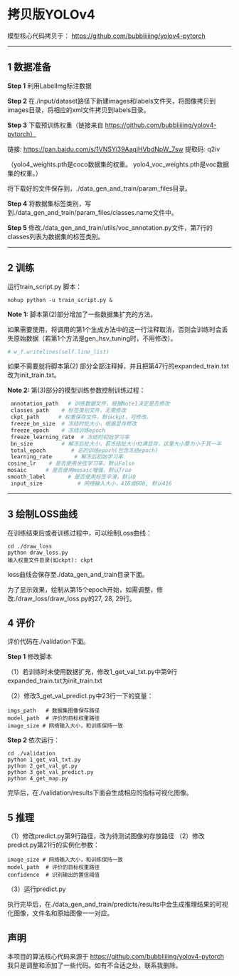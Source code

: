 # 拷贝版YOLOv4
模型核心代码拷贝于： https://github.com/bubbliiiing/yolov4-pytorch
____

## 1 数据准备

**Step 1** 利用LabelImg标注数据

**Step 2** 在./input/dataset路径下新建images和labels文件夹，将图像拷贝到images目录，将相应的xml文件拷贝到labels目录。

**Step 3** 下载预训练权重（链接来自 https://github.com/bubbliiiing/yolov4-pytorch）

链接: https://pan.baidu.com/s/1VNSYi39AaqjHVbdNpW_7sw 提取码: q2iv

（yolo4_weights.pth是coco数据集的权重。
yolo4_voc_weights.pth是voc数据集的权重。）

将下载好的文件保存到，./data_gen_and_train/param_files目录。

**Step 4** 将数据集标签类别，写到./data_gen_and_train/param_files/classes.name文件中。

**Step 5** 修改./data_gen_and_train/utils/voc_annotation.py文件，第7行的classes列表为数据集的标签类别。

____
## 2 训练

运行train_script.py 脚本：

```shell
nohup python -u train_script.py &
```
**Note 1:** 脚本第(2)部分增加了一些数据集扩充的方法。

如果需要使用，将调用的第1个生成方法中的这一行注释取消，否则会训练时会丢失原始数据（若第1个方法是gen_hsv_tuning时，不用修改）。
```python
# w_f.writelines(self.line_list)
```
如果不需要就将脚本第(2) 部分全部注释掉，并且把第47行的expanded_train.txt改为init_train.txt。

**Note 2:** 第(3)部分的模型训练参数控制训练过程：
``` python
 annotation_path   # 训练数据文件，根据Note1决定是否修改
 classes_path    # 标签类别文件，无需修改
 ckpt_path      # 权重保存文件，默认ckpt，可修改。
 freeze_bn_size  # 冻结时批大小，根据显存修改
 freeze_epoch    # 冻结训练epoch
 freeze_learning_rate  # 冻结时初始学习率
 bn_size         # 解冻后批大小，若冻结批大小拉满显存，这里大小要为小于其一半
 total_epoch        # 总的训练epoch(包含冻结epoch)
 learning_rate       # 解冻后初始学习率
cosine_lr    # 是否使用余弦学习率，默认False
mosaic      # 是否使用mosaic增强，默认True
smooth_label       # 是否使用标签平滑，默认0
 input_size           # 网络输入大小，416或608, 默认416
```

____
## 3 绘制LOSS曲线
在训练结束后或者训练过程中，可以绘制Loss曲线：
```shell
cd ./draw_loss
python draw_loss.py
输入权重文件目录(如ckpt): ckpt
```
loss曲线会保存至./data_gen_and_train目录下面。

为了显示效果，绘制从第15个epoch开始，如需调整，修改./draw_loss/draw_loss.py的27, 28, 29行。 

## 4 评价
评价代码在./validation下面。

**Step 1** 修改脚本

（1）若训练时未使用数据扩充，修改1_get_val_txt.py中第9行expanded_train.txt为init_train.txt

（2）修改3_get_val_predict.py中23行一下的变量：
```shell
imgs_path   # 数据集图像保存路径
model_path  # 评价的目标权重路径
image_size # 网络输入大小，和训练保持一致
```
**Step 2** 依次运行：
```shell
cd ./validation
python 1_get_val_txt.py
python 2_get_val_gt.py
python 3_get_val_predict.py
python 4_get_map.py
```
完毕后，在./validation/results下面会生成相应的指标可视化图像。

## 5 推理
（1）修改predict.py第9行路径，改为待测试图像的存放路径
（2）修改predict.py第21行的实例化参数：
```shell
image_size # 网络输入大小，和训练保持一致
model_path  # 评价的目标权重路径
confidence  # 识别输出的置信阈值
```
（3）运行predict.py

执行完毕后，在./data_gen_and_train/predicts/results中会生成推理结果的可视化图像，文件名和原始图像一一对应。

## 声明
本项目的算法核心代码来源于 https://github.com/bubbliiiing/yolov4-pytorch
我只是调整和添加了一些代码。如有不合适之处，联系我删除。